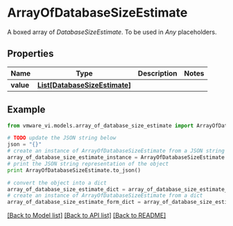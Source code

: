 # ArrayOfDatabaseSizeEstimate

A boxed array of *DatabaseSizeEstimate*. To be used in *Any* placeholders. 

## Properties
Name | Type | Description | Notes
------------ | ------------- | ------------- | -------------
**value** | [**List[DatabaseSizeEstimate]**](DatabaseSizeEstimate.md) |  | 

## Example

```python
from vmware_vi.models.array_of_database_size_estimate import ArrayOfDatabaseSizeEstimate

# TODO update the JSON string below
json = "{}"
# create an instance of ArrayOfDatabaseSizeEstimate from a JSON string
array_of_database_size_estimate_instance = ArrayOfDatabaseSizeEstimate.from_json(json)
# print the JSON string representation of the object
print ArrayOfDatabaseSizeEstimate.to_json()

# convert the object into a dict
array_of_database_size_estimate_dict = array_of_database_size_estimate_instance.to_dict()
# create an instance of ArrayOfDatabaseSizeEstimate from a dict
array_of_database_size_estimate_form_dict = array_of_database_size_estimate.from_dict(array_of_database_size_estimate_dict)
```
[[Back to Model list]](../README.md#documentation-for-models) [[Back to API list]](../README.md#documentation-for-api-endpoints) [[Back to README]](../README.md)


